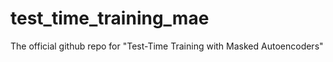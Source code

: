 # test_time_training_mae
The official github repo for "Test-Time Training with Masked Autoencoders"
